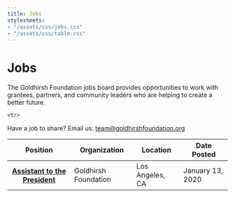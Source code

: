```yaml
---
title: Jobs
stylesheets:
- "/assets/css/jobs.css"
- "/assets/css/table.css"
---
```


Jobs
===========

The Goldhirsh Foundation jobs board provides opportunities to work with grantees, partners, and community leaders who are helping to create a better future.



<table>
<thead>
<tr>
  <th scope="col">Position</th>
  <th scope="col">Organization</th>
  <th scope="col">Location</th>
  <th scope="col">Date Posted</th>
</tr>
</thead>
<tbody>


    <tr>
  <th scope="row"><a href="https://la2050.org/jobs/2460">Assistant to the President</a></th>
  <td>Goldhirsh Foundation</td>
  <td>Los Angeles, CA</td>
  <td>January 13, 2020</td>
</tr>

   

  
 
  

 





Have a job to share? Email us: <a href="mailto:team@goldhirshfoundation.org">team@goldhirshfoundation.org</a>


